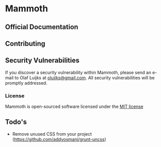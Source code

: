 # Mammoth

## Official Documentation

## Contributing

## Security Vulnerabilities

If you discover a security vulnerability within Mammoth, please send an e-mail to Olaf Luijks at oluijks@gmail.com. 
All security vulnerabilities will be promptly addressed.

### License

Mammoth is open-sourced software licensed under the [MIT license](http://opensource.org/licenses/MIT)

## Todo's

- Remove unused CSS from your project (https://github.com/addyosmani/grunt-uncss)
